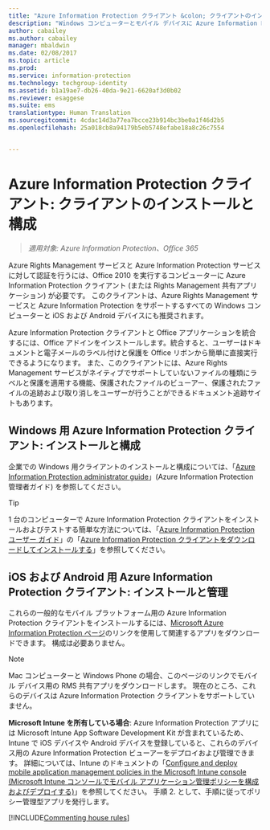 ```yaml
---
title: "Azure Information Protection クライアント &colon; クライアントのインストールと構成 | Azure Information Protection"
description: "Windows コンピューターとモバイル デバイスに Azure Information Protection クライアントをデプロイする場合の管理者向けの情報です。"
author: cabailey
ms.author: cabailey
manager: mbaldwin
ms.date: 02/08/2017
ms.topic: article
ms.prod: 
ms.service: information-protection
ms.technology: techgroup-identity
ms.assetid: b1a19ae7-db26-40da-9e21-6620af3d0b02
ms.reviewer: esaggese
ms.suite: ems
translationtype: Human Translation
ms.sourcegitcommit: 4cdac14d3a77ea7bcce23b914bc3be0a1f46d2b5
ms.openlocfilehash: 25a018cb8a94179b5eb5748efabe18a8c26c7554


---
```


# <a name="azure-information-protection-client-installation-and-configuration-for-clients"></a>Azure Information Protection クライアント: クライアントのインストールと構成

>*適用対象: Azure Information Protection、Office 365*

Azure Rights Management サービスと Azure Information Protection サービスに対して認証を行うには、Office 2010 を実行するコンピューターに Azure Information Protection クライアント (または Rights Management 共有アプリケーション) が必要です。 このクライアントは、Azure Rights Management サービスと Azure Information Protection をサポートするすべての Windows コンピューターと iOS および Android デバイスにも推奨されます。 

Azure Information Protection クライアントと Office アプリケーションを統合するには、Office アドインをインストールします。統合すると、ユーザーはドキュメントと電子メールのラベル付けと保護を Office リボンから簡単に直接実行できるようになります。 また、このクライアントには、Azure Rights Management サービスがネイティブでサポートしていないファイルの種類にラベルと保護を適用する機能、保護されたファイルのビューアー、保護されたファイルの追跡および取り消しをユーザーが行うことができるドキュメント追跡サイトもあります。

## <a name="the-azure-information-protection-client-for-windows-installation-and-configuration"></a>Windows 用 Azure Information Protection クライアント: インストールと構成
企業での Windows 用クライアントのインストールと構成については、「[Azure Information Protection administrator guide](../rms-client/client-admin-guide.md)」(Azure Information Protection 管理者ガイド) を参照してください。

> [!TIP]
> 1 台のコンピューターで Azure Information Protection クライアントをインストールおよびテストする簡単な方法については、「[Azure Information Protection ユーザー ガイド](../rms-client/client-user-guide.md)」の「[Azure Information Protection クライアントをダウンロードしてインストールする](../rms-client/install-client-app.md)」を参照してください。

## <a name="the-azure-information-protection-client-for-ios-and-android-installation-and-management"></a>iOS および Android 用 Azure Information Protection クライアント: インストールと管理
これらの一般的なモバイル プラットフォーム用の Azure Information Protection クライアントをインストールするには、[Microsoft Azure Information Protection ページ](http://go.microsoft.com/fwlink/?LinkId=303970)のリンクを使用して関連するアプリをダウンロードできます。 構成は必要ありません。

> [!NOTE]
> Mac コンピューターと Windows Phone の場合、このページのリンクでモバイル デバイス用の RMS 共有アプリをダウンロードします。 現在のところ、これらのデバイスは Azure Information Protection クライアントをサポートしていません。

**Microsoft Intune を所有している場合**: Azure Information Protection アプリには Microsoft Intune App Software Development Kit が含まれているため、Intune で iOS デバイスや Android デバイスを登録していると、これらのデバイス用の Azure Information Protection ビューアーをデプロイおよび管理できます。 詳細については、Intune のドキュメントの「[Configure and deploy mobile application management policies in the Microsoft Intune console (Microsoft Intune コンソールでモバイル アプリケーション管理ポリシーを構成およびデプロイする)](/intune/deploy-use/configure-and-deploy-mobile-application-management-policies-in-the-microsoft-intune-console)」を参照してください。 手順 2. として、手順に従ってポリシー管理型アプリを発行します。

[!INCLUDE[Commenting house rules](../includes/houserules.md)]





<!--HONumber=Feb17_HO2-->


